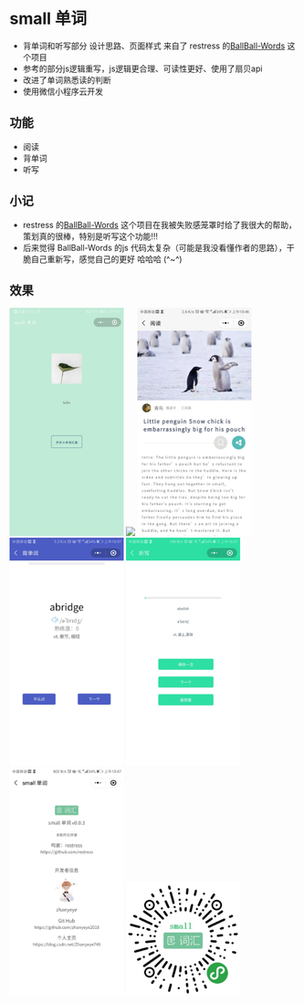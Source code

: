 # small 单词

- 背单词和听写部分 设计思路、页面样式 来自了 restress 的[BallBall-Words](https://github.com/restress/BallBall-Words) 这个项目 
- 参考的部分js逻辑重写，js逻辑更合理、可读性更好、使用了扇贝api
- 改进了单词熟悉读的判断
- 使用微信小程序云开发
## 功能
- 阅读
- 背单词
- 听写

## 小记
- restress 的[BallBall-Words](https://github.com/restress/BallBall-Words) 这个项目在我被失败感笼罩时给了我很大的帮助，策划真的很棒，特别是听写这个功能!!!
- 后来觉得 BallBall-Words 的js 代码太复杂（可能是我没看懂作者的思路），干脆自己重新写，感觉自己的更好  哈哈哈 (^~^)

## 效果


<img width="200" height="auto" src="https://raw.githubusercontent.com/zhanyeye/Figure-bed/img/img/20190421093501.png"/>

<img width="200" height="auto" src="![]https://raw.githubusercontent.com/zhanyeye/Figure-bed/img/img/20190421093540.png"/>

<img width="200" height="auto" src="./exhibition_image/03.jpg"/>

<img width="200" height="auto" src="./exhibition_image/04.jpg"/>

<img width="200" height="auto" src="./exhibition_image/05.jpg"/>

<img width="200" height="auto" src="./exhibition_image/06.jpg"/>

<img width="200" height="auto" src="./exhibition_image/07.jpg"/>

